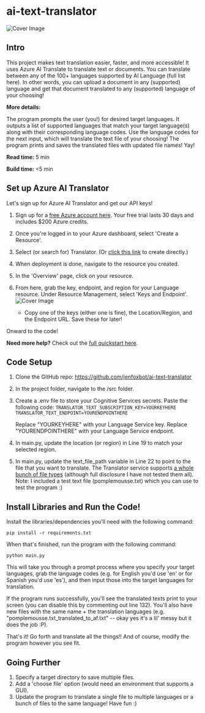 # ai-text-translator

![Cover Image](/images/Cover2.jpg)

## Intro
This project makes text translation easier, faster, and more accessible! It uses Azure AI Translate to translate text or documents. You can translate between any of the 100+ languages supported by AI Language (full list here). In other words, you can upload a document in any (supported) language and get that document translated to any (supported) language of your choosing!

**More details:**

The program prompts the user (you!) for desired target languages. It outputs a list of supported languages that match your target language(s) along with their corresponding language codes. Use the language codes for the next input, which will translate the text file of your choosing!
The program prints and saves the translated files with updated file names! Yay!

**Read time:** 5 min

**Build time:** <5 min

## Set up Azure AI Translator
Let's sign up for Azure AI Translator and get our API keys!

1. Sign up for a [free Azure account here](https://aka.ms/azure/live-captions). Your free trial lasts 30 days and includes $200 Azure credits.

2. Once you're logged in to your Azure dashboard, select 'Create a Resource'.
3. Select (or search for) Translator. (Or [click this link](https://portal.azure.com/#create/Microsoft.CognitiveServicesTextTranslation) to create directly.)
4. When deployment is done, navigate to the resource you created.
6. In the 'Overview' page, click on your resource.
7. From here, grab the key, endpoint, and region for your Language resource. Under Resource Management, select 'Keys and Endpoint'.
    ![Cover Image](/images/AzurePortal-GetKeyandEndpt.jpg)
    * Copy one of the keys (either one is fine), the Location/Region, and the Endpoint URL. Save these for later!

Onward to the code!

**Need more help?** Check out the [full quickstart here](https://learn.microsoft.com/en-us/azure/ai-services/translator/quickstart-text-rest-api?tabs=csharp).

## Code Setup
1. Clone the GitHub repo:  https://github.com/jenfoxbot/ai-text-translator
2. In the project folder, navigate to the /src folder.
3. Create a .env file to store your Cognitive Services secrets. Paste the following code:
    `TRANSLATOR_TEXT_SUBSCRIPTION_KEY=YOURKEYHERE
    TRANSLATOR_TEXT_ENDPOINT=YOURENDPOINTHERE`

    Replace "YOURKEYHERE" with your Language Service key.
    Replace "YOURENDPOINTHERE" with your Language Service endpoint.
1. In main.py, update the location (or region) in Line 19 to match your selected region.
1. In main.py, update the  text_file_path variable in Line 22 to point to the file that you want to translate. The Translator service supports [a whole bunch of file types](https://learn.microsoft.com/en-us/azure/ai-services/translator/document-translation/reference/get-supported-document-formats) (although full disclosure I have not tested them all).
Note: I included a test text file (pomplemousse.txt) which you can use to test the program :)

## Install Libraries and Run the Code!
Install the libraries/dependencies you'll need with the following command:

`pip install -r requirements.txt`

When that's finished, run the program with the following command:

`python main.py`

This will take you through a prompt process where you specify your target languages, grab the language codes (e.g. for English you'd use 'en' or for Spanish you'd use 'es'), and then input those into the target languages for translation.

If the program runs successfully, you'll see the translated texts print to your screen (you can disable this by commenting out line 132). You'll also have new files with the same name + the translation languages (e.g. "pomplemousse.txt_translated_to_af.txt" -- okay yes it's a lil' messy but it does the job :P).

That's it! Go forth and translate all the things!! And of course, modify the program however you see fit.

## Going Further
1. Specify a target directory to save multiple files.
1. Add a 'choose file' option (would need an environment that supports a GUI).
1. Update the program to translate a single file to multiple languages or a bunch of files to the same language!
Have fun :)
